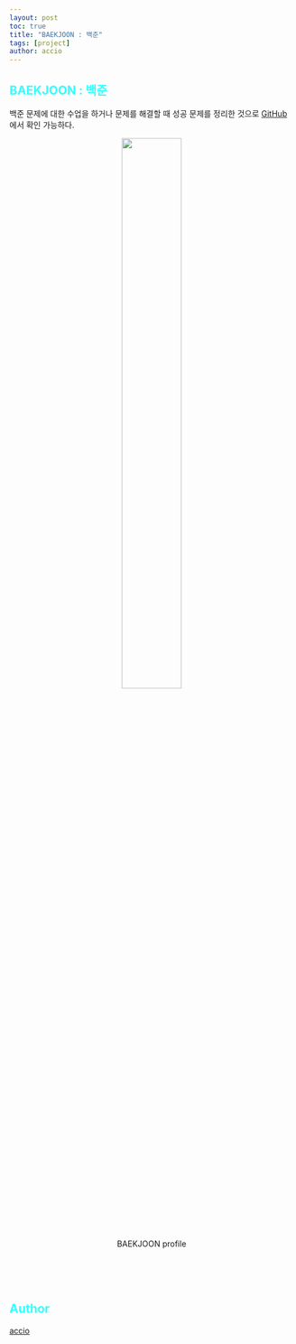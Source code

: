 ```yaml
---
layout: post
toc: true
title: "BAEKJOON : 백준"
tags: [project]
author: accio
---
```


<style>
    img { display:block; margin:auto;}
</style>

## <span style="color:#33FFFF;">BAEKJOON : 백준</span>
백준 문제에 대한 수업을 하거나 문제를 해결할 때 성공 문제를 정리한 것으로 <a href="https://github.com/accio3014/BAEKJOON" target="_blank">GitHub</a>에서 확인 가능하다.
<br>
<div style="text-align:center;">
  <figure>
    <img width="50%" src="https://github.com/accio3014/BAEKJOON/assets/92027143/18a89cc4-605f-4491-b67f-c569da1e74dc" >
    <figcaption>BAEKJOON profile</figcaption>
  </figure>
</div>
<br>
<br>
<br>

## <span style="color:#33FFFF;">Author</span>
<a href="https://accio3014.github.io/" target="_blank">accio</a> <br>

